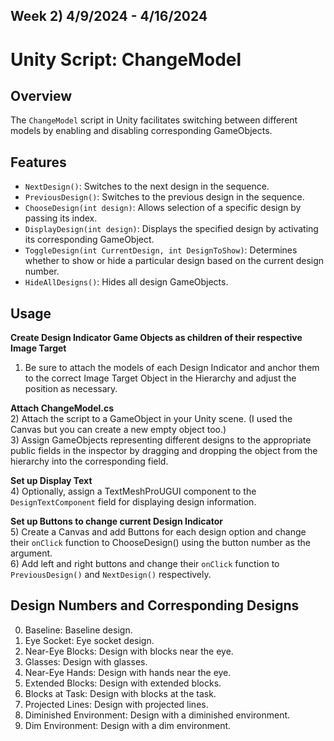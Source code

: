 Week 2) 4/9/2024 - 4/16/2024
---
# Unity Script: ChangeModel

## Overview

The `ChangeModel` script in Unity facilitates switching between different models by enabling and disabling corresponding GameObjects.

## Features

- `NextDesign()`: Switches to the next design in the sequence.
- `PreviousDesign()`: Switches to the previous design in the sequence.
- `ChooseDesign(int design)`: Allows selection of a specific design by passing its index.
- `DisplayDesign(int design)`: Displays the specified design by activating its corresponding GameObject.
- `ToggleDesign(int CurrentDesign, int DesignToShow)`: Determines whether to show or hide a particular design based on the current design number.
- `HideAllDesigns()`: Hides all design GameObjects.

## Usage

**Create Design Indicator Game Objects as children of their respective Image Target**<br>
1) Be sure to attach the models of each Design Indicator and anchor them to the correct Image Target Object in the Hierarchy and adjust the position as necessary.

**Attach ChangeModel.cs**<br>
2) Attach the script to a GameObject in your Unity scene. (I used the Canvas but you can create a new empty object too.)<br>
3) Assign GameObjects representing different designs to the appropriate public fields in the inspector by dragging and dropping the object from the hierarchy into the corresponding field.

**Set up Display Text**<br>
4) Optionally, assign a TextMeshProUGUI component to the `DesignTextComponent` field for displaying design information.

**Set up Buttons to change current Design Indicator**<br>
5) Create a Canvas and add Buttons for each design option and change their `onClick` function to ChooseDesign() using the button number as the argument.<br>
6) Add left and right buttons and change their `onClick` function to `PreviousDesign()` and `NextDesign()` respectively.

## Design Numbers and Corresponding Designs

0) Baseline: Baseline design.
1) Eye Socket: Eye socket design.
2) Near-Eye Blocks: Design with blocks near the eye.
3) Glasses: Design with glasses.
4) Near-Eye Hands: Design with hands near the eye.
5) Extended Blocks: Design with extended blocks.
6) Blocks at Task: Design with blocks at the task.
7) Projected Lines: Design with projected lines.
8) Diminished Environment: Design with a diminished environment.
9) Dim Environment: Design with a dim environment.
